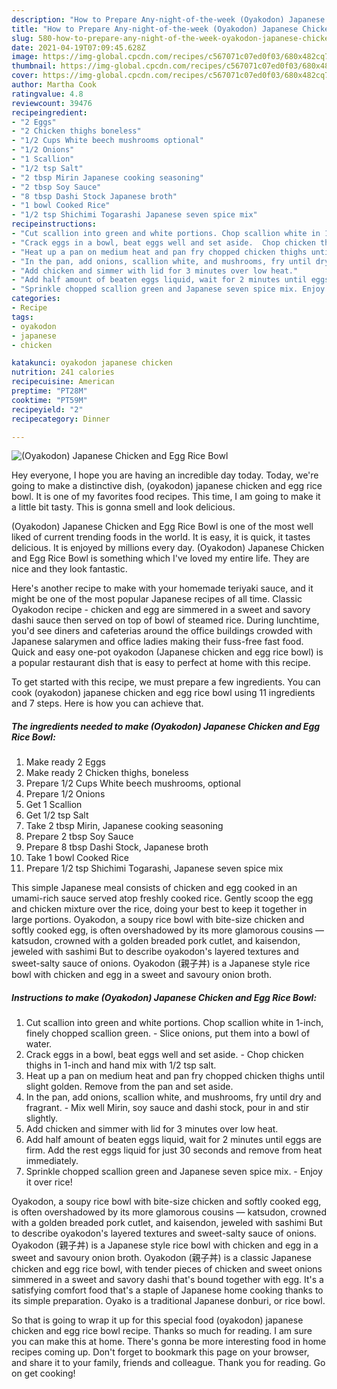 ```yaml
---
description: "How to Prepare Any-night-of-the-week (Oyakodon) Japanese Chicken and Egg Rice Bowl"
title: "How to Prepare Any-night-of-the-week (Oyakodon) Japanese Chicken and Egg Rice Bowl"
slug: 580-how-to-prepare-any-night-of-the-week-oyakodon-japanese-chicken-and-egg-rice-bowl
date: 2021-04-19T07:09:45.628Z
image: https://img-global.cpcdn.com/recipes/c567071c07ed0f03/680x482cq70/oyakodon-japanese-chicken-and-egg-rice-bowl-recipe-main-photo.jpg
thumbnail: https://img-global.cpcdn.com/recipes/c567071c07ed0f03/680x482cq70/oyakodon-japanese-chicken-and-egg-rice-bowl-recipe-main-photo.jpg
cover: https://img-global.cpcdn.com/recipes/c567071c07ed0f03/680x482cq70/oyakodon-japanese-chicken-and-egg-rice-bowl-recipe-main-photo.jpg
author: Martha Cook
ratingvalue: 4.8
reviewcount: 39476
recipeingredient:
- "2 Eggs"
- "2 Chicken thighs boneless"
- "1/2 Cups White beech mushrooms optional"
- "1/2 Onions"
- "1 Scallion"
- "1/2 tsp Salt"
- "2 tbsp Mirin Japanese cooking seasoning"
- "2 tbsp Soy Sauce"
- "8 tbsp Dashi Stock Japanese broth"
- "1 bowl Cooked Rice"
- "1/2 tsp Shichimi Togarashi Japanese seven spice mix"
recipeinstructions:
- "Cut scallion into green and white portions. Chop scallion white in 1-inch, finely chopped scallion green. Slice onions, put them into a bowl of water."
- "Crack eggs in a bowl, beat eggs well and set aside.  Chop chicken thighs in 1-inch and hand mix with 1/2 tsp salt."
- "Heat up a pan on medium heat and pan fry chopped chicken thighs until slight golden. Remove from the pan and set aside."
- "In the pan, add onions, scallion white, and mushrooms, fry until dry and fragrant.  Mix well Mirin, soy sauce and dashi stock, pour in and stir slightly."
- "Add chicken and simmer with lid for 3 minutes over low heat."
- "Add half amount of beaten eggs liquid, wait for 2 minutes until eggs are firm. Add the rest eggs liquid for just 30 seconds and remove from heat immediately."
- "Sprinkle chopped scallion green and Japanese seven spice mix. Enjoy it over rice!"
categories:
- Recipe
tags:
- oyakodon
- japanese
- chicken

katakunci: oyakodon japanese chicken 
nutrition: 241 calories
recipecuisine: American
preptime: "PT28M"
cooktime: "PT59M"
recipeyield: "2"
recipecategory: Dinner

---
```



![(Oyakodon) Japanese Chicken and Egg Rice Bowl](https://img-global.cpcdn.com/recipes/c567071c07ed0f03/680x482cq70/oyakodon-japanese-chicken-and-egg-rice-bowl-recipe-main-photo.jpg)

Hey everyone, I hope you are having an incredible day today. Today, we're going to make a distinctive dish, (oyakodon) japanese chicken and egg rice bowl. It is one of my favorites food recipes. This time, I am going to make it a little bit tasty. This is gonna smell and look delicious.

(Oyakodon) Japanese Chicken and Egg Rice Bowl is one of the most well liked of current trending foods in the world. It is easy, it is quick, it tastes delicious. It is enjoyed by millions every day. (Oyakodon) Japanese Chicken and Egg Rice Bowl is something which I've loved my entire life. They are nice and they look fantastic.

Here&#39;s another recipe to make with your homemade teriyaki sauce, and it might be one of the most popular Japanese recipes of all time. Classic Oyakodon recipe - chicken and egg are simmered in a sweet and savory dashi sauce then served on top of bowl of steamed rice. During lunchtime, you&#39;d see diners and cafeterias around the office buildings crowded with Japanese salarymen and office ladies making their fuss-free fast food. Quick and easy one-pot oyakodon (Japanese chicken and egg rice bowl) is a popular restaurant dish that is easy to perfect at home with this recipe.


To get started with this recipe, we must prepare a few ingredients. You can cook (oyakodon) japanese chicken and egg rice bowl using 11 ingredients and 7 steps. Here is how you can achieve that.

<!--inarticleads1-->

##### The ingredients needed to make (Oyakodon) Japanese Chicken and Egg Rice Bowl:

1. Make ready 2 Eggs
1. Make ready 2 Chicken thighs, boneless
1. Prepare 1/2 Cups White beech mushrooms, optional
1. Prepare 1/2 Onions
1. Get 1 Scallion
1. Get 1/2 tsp Salt
1. Take 2 tbsp Mirin, Japanese cooking seasoning
1. Prepare 2 tbsp Soy Sauce
1. Prepare 8 tbsp Dashi Stock, Japanese broth
1. Take 1 bowl Cooked Rice
1. Prepare 1/2 tsp Shichimi Togarashi, Japanese seven spice mix


This simple Japanese meal consists of chicken and egg cooked in an umami-rich sauce served atop freshly cooked rice. Gently scoop the egg and chicken mixture over the rice, doing your best to keep it together in large portions. Oyakodon, a soupy rice bowl with bite-size chicken and softly cooked egg, is often overshadowed by its more glamorous cousins — katsudon, crowned with a golden breaded pork cutlet, and kaisendon, jeweled with sashimi But to describe oyakodon&#39;s layered textures and sweet-salty sauce of onions. Oyakodon (親子丼) is a Japanese style rice bowl with chicken and egg in a sweet and savoury onion broth. 

<!--inarticleads2-->

##### Instructions to make (Oyakodon) Japanese Chicken and Egg Rice Bowl:

1. Cut scallion into green and white portions. Chop scallion white in 1-inch, finely chopped scallion green. - Slice onions, put them into a bowl of water.
1. Crack eggs in a bowl, beat eggs well and set aside.  - Chop chicken thighs in 1-inch and hand mix with 1/2 tsp salt.
1. Heat up a pan on medium heat and pan fry chopped chicken thighs until slight golden. Remove from the pan and set aside.
1. In the pan, add onions, scallion white, and mushrooms, fry until dry and fragrant.  - Mix well Mirin, soy sauce and dashi stock, pour in and stir slightly.
1. Add chicken and simmer with lid for 3 minutes over low heat.
1. Add half amount of beaten eggs liquid, wait for 2 minutes until eggs are firm. Add the rest eggs liquid for just 30 seconds and remove from heat immediately.
1. Sprinkle chopped scallion green and Japanese seven spice mix. - Enjoy it over rice!


Oyakodon, a soupy rice bowl with bite-size chicken and softly cooked egg, is often overshadowed by its more glamorous cousins — katsudon, crowned with a golden breaded pork cutlet, and kaisendon, jeweled with sashimi But to describe oyakodon&#39;s layered textures and sweet-salty sauce of onions. Oyakodon (親子丼) is a Japanese style rice bowl with chicken and egg in a sweet and savoury onion broth. Oyakodon (親子丼) is a classic Japanese chicken and egg rice bowl, with tender pieces of chicken and sweet onions simmered in a sweet and savory dashi that&#39;s bound together with egg. It&#39;s a satisfying comfort food that&#39;s a staple of Japanese home cooking thanks to its simple preparation. Oyako is a traditional Japanese donburi, or rice bowl. 

So that is going to wrap it up for this special food (oyakodon) japanese chicken and egg rice bowl recipe. Thanks so much for reading. I am sure you can make this at home. There's gonna be more interesting food in home recipes coming up. Don't forget to bookmark this page on your browser, and share it to your family, friends and colleague. Thank you for reading. Go on get cooking!
